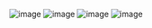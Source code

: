 ![image](https://github.com/thuyle12/thuyle12/assets/162243323/0706c312-8be3-44b2-b34c-1ec41b2d7450)
![image](https://github.com/thuyle12/thuyle12/assets/162243323/135ed539-bf28-46cf-93fa-7532d5130316)
![image](https://github.com/thuyle12/thuyle12/assets/162243323/c27925f3-20b3-4498-ab27-e39eaf906747)
![image](https://github.com/thuyle12/thuyle12/assets/162243323/635f9fcc-2df9-43e9-8782-2c93eb00e5fe)
